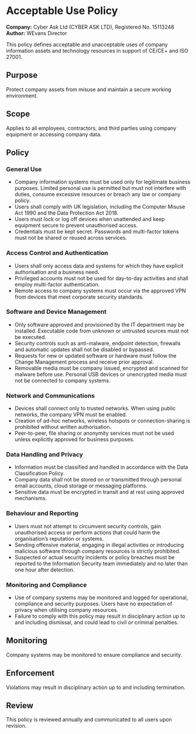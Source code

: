 # Acceptable Use Policy

**Company:** Cyber Ask Ltd (CYBER ASK LTD), Registered No. 15113248  
**Author:** WEvans Director

This policy defines acceptable and unacceptable uses of company information assets and technology resources in support of CE/CE+ and ISO 27001.

## Purpose

Protect company assets from misuse and maintain a secure working environment.

## Scope

Applies to all employees, contractors, and third parties using company equipment or accessing company data.

## Policy

### General Use
- Company information systems must be used only for legitimate business purposes. Limited personal use is permitted but must not interfere with duties, consume excessive resources or breach any law or company policy.
- Users shall comply with UK legislation, including the Computer Misuse Act 1990 and the Data Protection Act 2018.
- Users must lock or log off devices when unattended and keep equipment secure to prevent unauthorised access.
- Credentials must be kept secret. Passwords and multi-factor tokens must not be shared or reused across services.

### Access Control and Authentication
- Users shall only access data and systems for which they have explicit authorisation and a business need.
- Privileged accounts must not be used for day-to-day activities and shall employ multi-factor authentication.
- Remote access to company systems must occur via the approved VPN from devices that meet corporate security standards.

### Software and Device Management
- Only software approved and provisioned by the IT department may be installed. Executable code from unknown or untrusted sources must not be executed.
- Security controls such as anti-malware, endpoint detection, firewalls and automatic updates shall not be disabled or bypassed.
- Requests for new or updated software or hardware must follow the Change Management process and receive prior approval.
- Removable media must be company issued, encrypted and scanned for malware before use. Personal USB devices or unencrypted media must not be connected to company systems.

### Network and Communications
- Devices shall connect only to trusted networks. When using public networks, the company VPN must be enabled.
- Creation of ad-hoc networks, wireless hotspots or connection-sharing is prohibited without written authorisation.
- Peer-to-peer, file sharing or anonymity services must not be used unless explicitly approved for business purposes.

### Data Handling and Privacy
- Information must be classified and handled in accordance with the Data Classification Policy.
- Company data shall not be stored on or transmitted through personal email accounts, cloud storage or messaging platforms.
- Sensitive data must be encrypted in transit and at rest using approved mechanisms.

### Behaviour and Reporting
- Users must not attempt to circumvent security controls, gain unauthorised access or perform actions that could harm the organisation’s reputation or systems.
- Sending offensive material, engaging in illegal activities or introducing malicious software through company resources is strictly prohibited.
- Suspected or actual security incidents or policy breaches must be reported to the Information Security team immediately and no later than one hour after detection.

### Monitoring and Compliance
- Use of company systems may be monitored and logged for operational, compliance and security purposes. Users have no expectation of privacy when utilising company resources.
- Failure to comply with this policy may result in disciplinary action up to and including dismissal, and could lead to civil or criminal penalties.

## Monitoring

Company systems may be monitored to ensure compliance and security.

## Enforcement

Violations may result in disciplinary action up to and including termination.

## Review

This policy is reviewed annually and communicated to all users upon revision.

